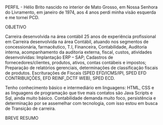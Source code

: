 PERFIL - Hélio Brito nascido no interior de Mato Grosso, em Nossa Senhora do Livramento, em janeiro de 1974, aos 4 anos perdi minha visão esquerda e me tornei PCD.


OBJETIVO

Carreira desenvolvida na área contábil 25 anos de experiência profissional em Carreira desenvolvida na área Contábil, atuando nos segmentos de concessionária, farmacêutico, T.I, Financeira, Contabilidade, Auditoria interna, acompanhamento da auditoria externa, fiscal, custos, atividades desenvolvidas: Implantação ERP – SAP; Cadastros de fornecedores/clientes, produtos, ativos, contas contábeis e impostos; Preparação de relatórios gerenciais, determinações de classificação fiscais de produtos. Escriturações de Fiscais (SPED EFD/ICMS/IPI, SPED EFD CONTRIBUIÇÕES, EFD REINF_DCTF WEB), SPED ECD.

Tenho conhecimento básico e intermediário em linguagens: HTML, CSS e as linguagens de programação que tive mais contatos são Java Scripts e Sql, ainda muito básico.
Contabilidade demanda muito foco, persistência e determinação por se assemelhar com tecnologia, com isso estou em busca de Transição de carreira.

BREVE RESUMO
